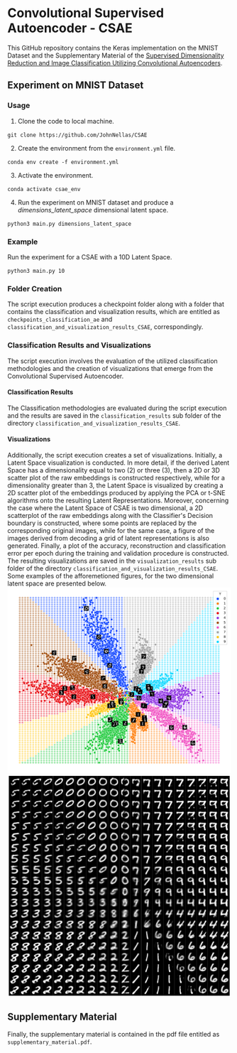 # Convolutional Supervised Autoencoder - CSAE
This GitHub repository contains the Keras implementation on the MNIST Dataset and the Supplementary Material of the [Supervised Dimensionality Reduction and Image Classification Utilizing Convolutional Autoencoders](https://arxiv.org/abs/2208.12152).

## Experiment on MNIST Dataset
### Usage
1. Clone the code to local machine.
```
git clone https://github.com/JohnNellas/CSAE
```
2. Create the environment from the ```environment.yml``` file.
```
conda env create -f environment.yml
```
3. Activate the environment.
```
conda activate csae_env
```
4. Run the experiment on MNIST dataset and produce a *dimensions_latent_space* dimensional latent space.
```
python3 main.py dimensions_latent_space
```

### Example

Run the experiment for a CSAE with a 10D Latent Space.
```
python3 main.py 10
```
### Folder Creation
The script execution produces a checkpoint folder along with a folder that contains the classification and visualization results, which are entitled as ```checkpoints_classification_ae``` and ```classification_and_visualization_results_CSAE```, correspondingly.

### Classification Results and Visualizations
The script execution involves the evaluation of the utilized classification methodologies and the creation of visualizations that emerge from the Convolutional Supervised Autoencoder.

#### Classification Results
The Classification methodologies are evaluated during the script execution and the results are saved in the ```classification_results``` sub folder of the directory ```classification_and_visualization_results_CSAE```.

#### Visualizations
Additionally, the script execution creates a set of visualizations. Initially, a Latent Space visualization is conducted. In more detail, if the derived Latent Space has a dimensionality equal to two (2) or three (3), then a 2D or 3D scatter plot of the raw embeddings is constructed respectively, while for a dimensionality greater than 3, the Latent Space is visualized by creating a 2D scatter plot of the embeddings produced by applying the PCA or t-SNE algorithms onto the resulting Latent Representations. Moreover, concerning the case where the Latent Space of CSAE is two dimensional, a 2D scatterplot of the raw embeddings along with the Classifier's Decision boundary is constructed, where some points are replaced by the corresponding original images, while for the same case, a figure of the images derived from decoding a grid of latent representations is also generated. Finally, a plot of the accuracy, reconstruction and classification error per epoch during the training and validation procedure is constructed. The resulting visualizations are saved in the ```visualization_results``` sub folder of the directory ```classification_and_visualization_results_CSAE```.  Some examples of the afforemetioned figures, for the two dimensional latent space are presented below.
![](classification_and_visualization_results_CSAE/visualization_results/visualization_results_MNIST_num_class_10_lat_dims_2/mnist_network_embedded_space_decision_boundary_2D_latent_dim_10_classes.png)
![](classification_and_visualization_results_CSAE/visualization_results/visualization_results_MNIST_num_class_10_lat_dims_2/MNNIST_decoded_grid_of_points.png)

## Supplementary Material
Finally, the supplementary material is contained in the pdf file entitled as ```supplementary_material.pdf```.
